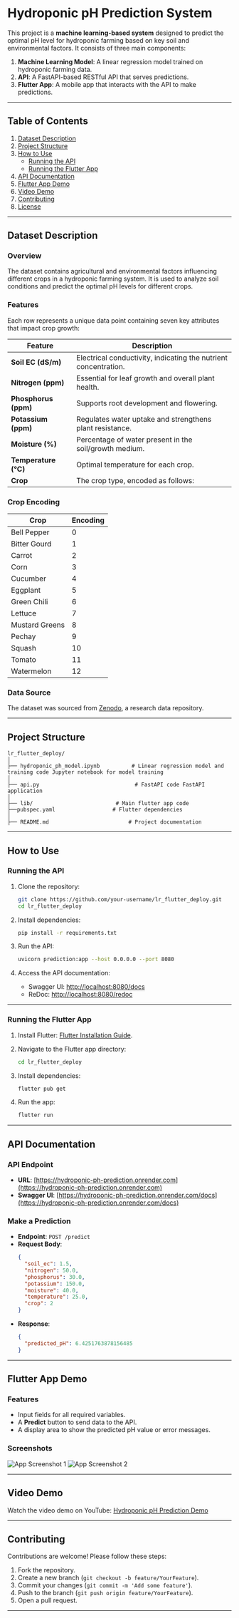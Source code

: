 # **Hydroponic pH Prediction System**

This project is a **machine learning-based system** designed to predict the optimal pH level for hydroponic farming based on key soil and environmental factors. It consists of three main components:

1. **Machine Learning Model**: A linear regression model trained on hydroponic farming data.
2. **API**: A FastAPI-based RESTful API that serves predictions.
3. **Flutter App**: A mobile app that interacts with the API to make predictions.

---

## **Table of Contents**
1. [Dataset Description](#dataset-description)
2. [Project Structure](#project-structure)
3. [How to Use](#how-to-use)
   - [Running the API](#running-the-api)
   - [Running the Flutter App](#running-the-flutter-app)
4. [API Documentation](#api-documentation)
5. [Flutter App Demo](#flutter-app-demo)
6. [Video Demo](#video-demo)
7. [Contributing](#contributing)
8. [License](#license)

---

## **Dataset Description**

### **Overview**
The dataset contains agricultural and environmental factors influencing different crops in a hydroponic farming system. It is used to analyze soil conditions and predict the optimal pH levels for different crops.

### **Features**
Each row represents a unique data point containing seven key attributes that impact crop growth:

| Feature          | Description                                                                 |
|------------------|-----------------------------------------------------------------------------|
| **Soil EC (dS/m)** | Electrical conductivity, indicating the nutrient concentration.             |
| **Nitrogen (ppm)** | Essential for leaf growth and overall plant health.                         |
| **Phosphorus (ppm)** | Supports root development and flowering.                                   |
| **Potassium (ppm)** | Regulates water uptake and strengthens plant resistance.                    |
| **Moisture (%)**    | Percentage of water present in the soil/growth medium.                     |
| **Temperature (°C)** | Optimal temperature for each crop.                                         |
| **Crop**           | The crop type, encoded as follows:                                         |

### **Crop Encoding**
| Crop            | Encoding |
|-----------------|----------|
| Bell Pepper     | 0        |
| Bitter Gourd    | 1        |
| Carrot          | 2        |
| Corn            | 3        |
| Cucumber        | 4        |
| Eggplant        | 5        |
| Green Chili     | 6        |
| Lettuce         | 7        |
| Mustard Greens  | 8        |
| Pechay          | 9        |
| Squash          | 10       |
| Tomato          | 11       |
| Watermelon      | 12       |

### **Data Source**
The dataset was sourced from [Zenodo](https://zenodo.org/records/14276906/files/Book1%20(2).csv?download=1), a research data repository.

---

## **Project Structure**

```
lr_flutter_deploy/
│
├── hydroponic_ph_model.ipynb          # Linear regression model and training code Jupyter notebook for model training
│
├── api.py                              # FastAPI code FastAPI application
│
├── lib/                          # Main flutter app code
├──pubspec.yaml                  # Flutter dependencies
│
├── README.md                         # Project documentation
```

---

## **How to Use**

### **Running the API**
1. Clone the repository:
   ```bash
   git clone https://github.com/your-username/lr_flutter_deploy.git
   cd lr_flutter_deploy
   ```

2. Install dependencies:
   ```bash
   pip install -r requirements.txt
   ```

3. Run the API:
   ```bash
   uvicorn prediction:app --host 0.0.0.0 --port 8080
   ```

4. Access the API documentation:
   - Swagger UI: [http://localhost:8080/docs](http://localhost:8080/docs)
   - ReDoc: [http://localhost:8080/redoc](http://localhost:8080/redoc)

---

### **Running the Flutter App**
1. Install Flutter: [Flutter Installation Guide](https://flutter.dev/docs/get-started/install).

2. Navigate to the Flutter app directory:
   ```bash
   cd lr_flutter_deploy
   ```

3. Install dependencies:
   ```bash
   flutter pub get
   ```

4. Run the app:
   ```bash
   flutter run
   ```

---

## **API Documentation**

### **API Endpoint**
- **URL**: [https://hydroponic-ph-prediction.onrender.com](https://hydroponic-ph-prediction.onrender.com)
- **Swagger UI**: [https://hydroponic-ph-prediction.onrender.com/docs](https://hydroponic-ph-prediction.onrender.com/docs)

### **Make a Prediction**
- **Endpoint**: `POST /predict`
- **Request Body**:
  ```json
  {
    "soil_ec": 1.5,
    "nitrogen": 50.0,
    "phosphorus": 30.0,
    "potassium": 150.0,
    "moisture": 40.0,
    "temperature": 25.0,
    "crop": 2
  }
  ```
- **Response**:
  ```json
  {
    "predicted_pH": 6.4251763878156485
  }
  ```

---

## **Flutter App Demo**

### **Features**
- Input fields for all required variables.
- A **Predict** button to send data to the API.
- A display area to show the predicted pH value or error messages.

### **Screenshots**
![App Screenshot 1](https://via.placeholder.com/300x600.png?text=Input+Screen)
![App Screenshot 2](https://via.placeholder.com/300x600.png?text=Prediction+Result)

---

## **Video Demo**
Watch the video demo on YouTube: [Hydroponic pH Prediction Demo](https://youtu.be/your-video-id)

---

## **Contributing**
Contributions are welcome! Please follow these steps:
1. Fork the repository.
2. Create a new branch (`git checkout -b feature/YourFeature`).
3. Commit your changes (`git commit -m 'Add some feature'`).
4. Push to the branch (`git push origin feature/YourFeature`).
5. Open a pull request.

---
